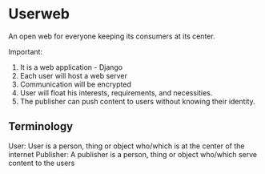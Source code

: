 # Userweb
An open web for everyone keeping its consumers at its center.

Important:
1. It is a web application - Django
2. Each user will host a web server
3. Communication will be encrypted
4. User will float his interests, requirements, and necessities.
5. The publisher can push content to users without knowing their identity.

## Terminology
User: User is a person, thing or object who/which is at the center of the internet
Publisher: A publisher is a person, thing or object who/which serve content to the users
